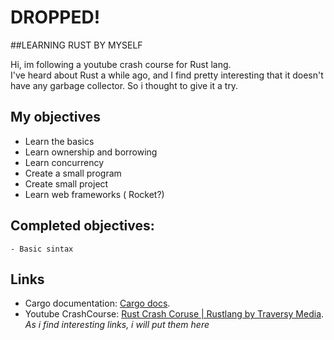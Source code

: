 # DROPPED! 
##LEARNING RUST BY MYSELF

Hi, im following a youtube crash course for Rust lang.  
I've heard about Rust a while ago,  and I find pretty interesting that it doesn't have any garbage collector.
So i thought to give it a try.

## My objectives

- Learn the basics
- Learn ownership and borrowing
- Learn concurrency
- Create a small program
- Create small project
- Learn web frameworks ( Rocket?)

## Completed objectives:
    - Basic sintax

## Links

- Cargo documentation: [Cargo docs](https://doc.rust-lang.org/beta/cargo/index.html).
- Youtube CrashCourse: [Rust Crash Coruse | Rustlang by Traversy Media](https://www.youtube.com/watch?v=zF34dRivLOw).  
*As i find interesting links, i will put them here*
